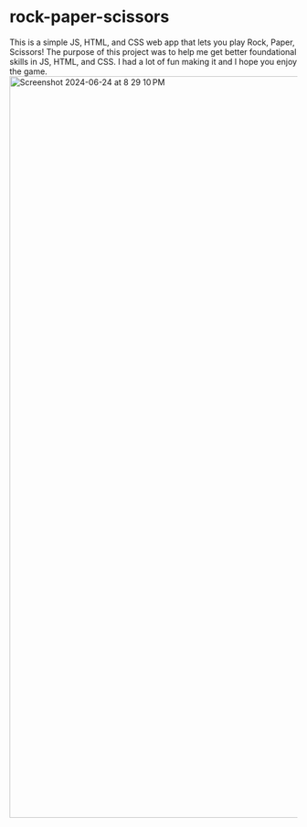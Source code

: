 # rock-paper-scissors

This is a simple JS, HTML, and CSS web app that lets you play Rock, Paper, Scissors! The purpose of this project was to help me get better foundational skills in JS, HTML, and CSS. I had a lot of fun making it and I hope you enjoy the game.
<img width="1297" alt="Screenshot 2024-06-24 at 8 29 10 PM" src="https://github.com/Mammbo/rock-paper-scissors/assets/113815614/96af8a47-ed39-40cd-a138-044aea04183e">
